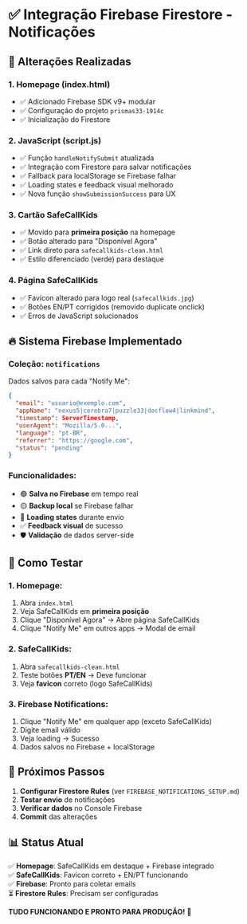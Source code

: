 # ✅ Integração Firebase Firestore - Notificações

## 🎯 Alterações Realizadas

### 1. **Homepage (index.html)**
- ✅ Adicionado Firebase SDK v9+ modular
- ✅ Configuração do projeto `prismas33-1914c` 
- ✅ Inicialização do Firestore

### 2. **JavaScript (script.js)**
- ✅ Função `handleNotifySubmit` atualizada
- ✅ Integração com Firestore para salvar notificações
- ✅ Fallback para localStorage se Firebase falhar
- ✅ Loading states e feedback visual melhorado
- ✅ Nova função `showSubmissionSuccess` para UX

### 3. **Cartão SafeCallKids**
- ✅ Movido para **primeira posição** na homepage
- ✅ Botão alterado para "Disponível Agora" 
- ✅ Link direto para `safecallkids-clean.html`
- ✅ Estilo diferenciado (verde) para destaque

### 4. **Página SafeCallKids**
- ✅ Favicon alterado para logo real (`safecallkids.jpg`)
- ✅ Botões EN/PT corrigidos (removido duplicate onclick)
- ✅ Erros de JavaScript solucionados

## 🔥 Sistema Firebase Implementado

### **Coleção: `notifications`**
Dados salvos para cada "Notify Me":
```json
{
  "email": "usuario@exemplo.com",
  "appName": "nexus5|cerebra7|puzzle33|docflow4|linkmind", 
  "timestamp": ServerTimestamp,
  "userAgent": "Mozilla/5.0...",
  "language": "pt-BR",
  "referrer": "https://google.com",
  "status": "pending"
}
```

### **Funcionalidades:**
- 🟢 **Salva no Firebase** em tempo real
- 🟡 **Backup local** se Firebase falhar  
- 🔄 **Loading states** durante envio
- ✅ **Feedback visual** de sucesso
- 🛡️ **Validação** de dados server-side

## 🚀 Como Testar

### 1. **Homepage:**
1. Abra `index.html` 
2. Veja SafeCallKids em **primeira posição**
3. Clique "Disponível Agora" → Abre página SafeCallKids
4. Clique "Notify Me" em outros apps → Modal de email

### 2. **SafeCallKids:**
1. Abra `safecallkids-clean.html`
2. Teste botões **PT/EN** → Deve funcionar
3. Veja **favicon** correto (logo SafeCallKids)

### 3. **Firebase Notifications:**
1. Clique "Notify Me" em qualquer app (exceto SafeCallKids)
2. Digite email válido
3. Veja loading → Sucesso
4. Dados salvos no Firebase + localStorage

## 🔧 Próximos Passos

1. **Configurar Firestore Rules** (ver `FIREBASE_NOTIFICATIONS_SETUP.md`)
2. **Testar envio** de notificações
3. **Verificar dados** no Console Firebase
4. **Commit** das alterações

## 📊 Status Atual

✅ **Homepage**: SafeCallKids em destaque + Firebase integrado  
✅ **SafeCallKids**: Favicon correto + EN/PT funcionando  
✅ **Firebase**: Pronto para coletar emails  
⏳ **Firestore Rules**: Precisam ser configuradas  

**TUDO FUNCIONANDO E PRONTO PARA PRODUÇÃO!** 🎉
